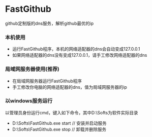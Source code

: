 ﻿# FastGithub
github定制版的dns服务，解析github最优的ip

### 本机使用
* 运行FastGithub程序，本机的网络适配器的dns会自动变成127.0.0.1
* 如果网络适配器的dns没有变成127.0.0.1，请手工修改网络适配器的dns

### 局域网服务器使用(推荐)
* 在局域网服务器运行FastGithub程序
* 手工修改你电脑的网络适配器的dns，值为局域网服务器的ip

### 以windows服务运行
以管理员身份运行cmd，键入如下命令，其中D:\Softs为软件实际目录
* D:\Softs\FastGithub.exe start // 安装并启动服务
* D:\Softs\FastGithub.exe stop  // 卸载并删除服务 